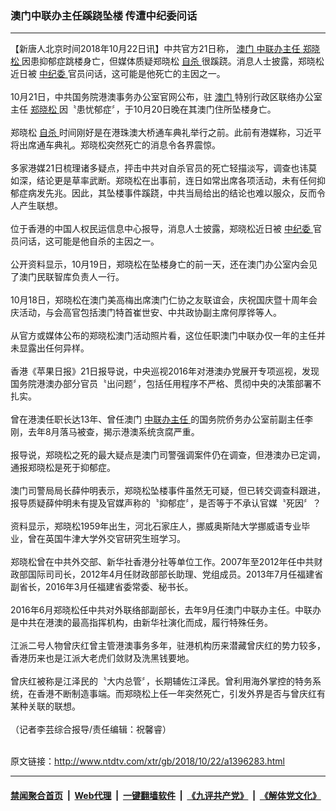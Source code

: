 ### 澳门中联办主任蹊跷坠楼 传遭中纪委问话
------------------------

<div class="wysiwyg">
 【新唐人北京时间2018年10月22日讯】中共官方21日称，
 <a href="http://www.ntdtv.com/xtr/gb/articlelistbytag_澳门.html" target="_blank">
  澳门
 </a>
 <a href="http://www.ntdtv.com/xtr/gb/articlelistbytag_中联办主任.html" target="_blank">
  中联办主任
 </a>
 <a href="http://www.ntdtv.com/xtr/gb/articlelistbytag_郑晓松.html" target="_blank">
  郑晓松
 </a>
 因患抑郁症跳楼身亡，但媒体质疑郑晓松
 <a href="http://www.ntdtv.com/xtr/gb/articlelistbytag_自杀.html" target="_blank">
  自杀
 </a>
 很蹊跷。消息人士披露，郑晓松近日被
 <a href="http://www.ntdtv.com/xtr/gb/articlelistbytag_中纪委.html" target="_blank">
  中纪委
 </a>
 官员问话，这可能是他死亡的主因之一。
 <br/>
 <br/>
 10月21日，中共国务院港澳事务办公室官网公布，驻
 <a href="http://www.ntdtv.com/xtr/gb/articlelistbytag_澳门.html" target="_blank">
  澳门
 </a>
 特别行政区联络办公室主任
 <a href="http://www.ntdtv.com/xtr/gb/articlelistbytag_郑晓松.html" target="_blank">
  郑晓松
 </a>
 因〝患忧郁症〞，于10月20日晚在其澳门住所坠楼身亡。
 <br/>
 <br/>
 郑晓松
 <a href="http://www.ntdtv.com/xtr/gb/articlelistbytag_自杀.html" target="_blank">
  自杀
 </a>
 时间刚好是在港珠澳大桥通车典礼举行之前。此前有港媒称，习近平将出席通车典礼。郑晓松突然死亡的消息令各界震惊。
 <br/>
 <br/>
 多家港媒21日梳理诸多疑点，抨击中共对自杀官员的死亡轻描淡写，调查也讳莫如深，结论更是草率武断。郑晓松在出事前，连日如常出席各项活动，未有任何抑郁症病发先兆。因此，其坠楼事件蹊跷，中共当局给出的结论也难以服众，反而令人产生联想。
 <br/>
 <br/>
 位于香港的中国人权民运信息中心报导，消息人士披露，郑晓松近日被
 <a href="http://www.ntdtv.com/xtr/gb/articlelistbytag_中纪委.html" target="_blank">
  中纪委
 </a>
 官员问话，这可能是他自杀的主因之一。
 <br/>
 <br/>
 公开资料显示，10月19日，郑晓松在坠楼身亡的前一天，还在澳门办公室内会见了澳门民联智库负责人一行。
 <br/>
 <br/>
 10月18日，郑晓松在澳门美高梅出席澳门仁协之友联谊会，庆祝国庆暨十周年会庆活动，与会高官包括澳门特首崔世安、中共政协副主席何厚铧等人。
 <br/>
 <br/>
 从官方或媒体公布的郑晓松澳门活动照片看，这位任职澳门中联办仅一年的主任并未显露出任何异样。
 <br/>
 <br/>
 香港《苹果日报》21日报导说，中央巡视2016年对港澳办党展开专项巡视，发现国务院港澳办部分官员〝出问题〞，包括任用程序不严格、贯彻中央的决策部署不扎实。
 <br/>
 <br/>
 曾在港澳任职长达13年、曾任澳门
 <a href="http://www.ntdtv.com/xtr/gb/articlelistbytag_中联办主任.html" target="_blank">
  中联办主任
 </a>
 的国务院侨务办公室前副主任李刚，去年8月落马被查，揭示港澳系统贪腐严重。
 <br/>
 <br/>
 报导说，郑晓松之死的最大疑点是澳门司警强调案件仍在调查，但港澳办已定调，通报郑晓松是死于抑郁症。
 <br/>
 <br/>
 澳门司警局局长薛仲明表示，郑晓松坠楼事件虽然无可疑，但已转交调查科跟进，报导质疑薛仲明未有提及官媒声称的〝抑郁症〞，是否等于不承认官媒〝死因〞？
 <br/>
 <br/>
 资料显示，郑晓松1959年出生，河北石家庄人，挪威奥斯陆大学挪威语专业毕业，曾在英国牛津大学外交官研究生班学习。
 <br/>
 <br/>
 郑晓松曾在中共外交部、新华社香港分社等单位工作。2007年至2012年任中共财政部国际司司长，2012年4月任财政部部长助理、党组成员。2013年7月任福建省副省长，2016年3月任福建省委常委、秘书长。
 <br/>
 <br/>
 2016年6月郑晓松任中共对外联络部副部长，去年9月任澳门中联办主任。中联办是中共在港澳的最高指挥机构，由新华社演化而成，履行特殊任务。
 <br/>
 <br/>
 江派二号人物曾庆红曾主管港澳事务多年，驻港机构历来潜藏曾庆红的势力较多，香港历来也是江派大老虎们敛财及洗黑钱要地。
 <br/>
 <br/>
 曾庆红被称是江泽民的〝大内总管〞，长期辅佐江泽民。曾利用海外掌控的特务系统，在香港不断制造事端。而郑晓松上任一年突然死亡，引发外界是否与曾庆红有某种关联的联想。
 <br/>
 <br/>
 （记者李芸综合报导/责任编辑：祝馨睿）
 <br/>
</div>

<br/>原文链接：http://www.ntdtv.com/xtr/gb/2018/10/22/a1396283.html


------------------------
#### [禁闻聚合首页](https://github.com/gfw-breaker/banned-news/blob/master/README.md) &nbsp;|&nbsp; [Web代理](https://github.com/gfw-breaker/open-proxy/blob/master/README.md) &nbsp;|&nbsp; [一键翻墙软件](https://github.com/gfw-breaker/nogfw/blob/master/README.md) &nbsp;|&nbsp; [《九评共产党》](https://github.com/gfw-breaker/9ping.md/blob/master/README.md#九评之一评共产党是什么) &nbsp;|&nbsp; [《解体党文化》](https://github.com/gfw-breaker/jtdwh.md/blob/master/README.md#绪论)